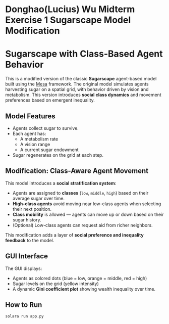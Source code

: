 # Donghao(Lucius) Wu Midterm Exercise 1 Sugarscape Model Modification

# Sugarscape with Class-Based Agent Behavior

This is a modified version of the classic **Sugarscape** agent-based model built using the [Mesa](https://mesa.readthedocs.io/) framework. The original model simulates agents harvesting sugar on a spatial grid, with behavior driven by vision and metabolism. This version introduces **social class dynamics** and movement preferences based on emergent inequality.

## Model Features

- Agents collect sugar to survive.
- Each agent has:
  - A metabolism rate
  - A vision range
  - A current sugar endowment
- Sugar regenerates on the grid at each step.

## Modification: Class-Aware Agent Movement

This model introduces a **social stratification system**:
- Agents are assigned to **classes** (`low`, `middle`, `high`) based on their average sugar over time.
- **High-class agents** avoid moving near low-class agents when selecting their next position.
- **Class mobility** is allowed — agents can move up or down based on their sugar history.
- (Optional) Low-class agents can request aid from richer neighbors.

This modification adds a layer of **social preference and inequality feedback** to the model.

## GUI Interface

The GUI displays:
- Agents as colored dots (blue = low, orange = middle, red = high)
- Sugar levels on the grid (yellow intensity)
- A dynamic **Gini coefficient plot** showing wealth inequality over time.

## How to Run

`solara run app.py`

